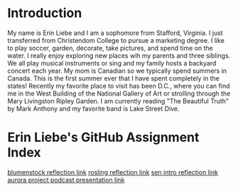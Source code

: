 # Introduction

My name is Erin Liebe and I am a sophomore from Stafford, Virginia. I just transferred from Christendom College to pursue a marketing degree. I like to play soccer, garden, decorate, take pictures, and spend time on the water. I really enjoy exploring new places wih my parents and three siblings. We all play musical instruments or sing and my family hosts a backyard concert each year. My mom is Canadian so we typically spend summers in Canada. This is the first summer ever that I have spent completely in the states! Recently my favorite place to visit has been D.C., where you can find me in the West Building of the National Gallery of Art or strolling through the Mary Livingston Ripley Garden. I am currently reading "The Beautiful Truth" by Mark Anthony and my favorite band is Lake Street Dive.


# Erin Liebe's GitHub Assignment Index

[blumenstock reflection link](blumenstock.md)
[rosling reflection link](rosling.md)
[sen intro reflection link](as.md)
[aurora project podcast presentation link](auroraproject.md)
